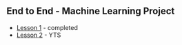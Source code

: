 ## End to End - Machine Learning Project

- [Lesson 1](https://www.youtube.com/watch?v=Rv6UFGNmNZg) - completed
- [Lesson 2](https://www.youtube.com/watch?v=sDWL30CzJT8) - YTS
